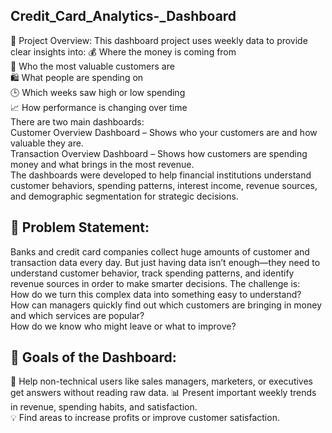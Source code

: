 ##  Credit_Card_Analytics-_Dashboard
📌 Project Overview:
This dashboard project uses weekly data to provide clear insights into:
💰 Where the money is coming from    
👥 Who the most valuable customers are    
🛍️ What people are spending on    
🕒 Which weeks saw high or low spending    
📈 How performance is changing over time    
There are two main dashboards:    
Customer Overview Dashboard – Shows who your customers are and how valuable they are.  
Transaction Overview Dashboard – Shows how customers are spending money and what brings in the most revenue.  
The dashboards were developed to help financial institutions understand customer behaviors, spending patterns, interest income, revenue sources, and demographic segmentation for strategic decisions.    
## 🧠 Problem Statement:    
Banks and credit card companies collect huge amounts of customer and transaction data every day. But just having data isn’t enough—they need to understand customer behavior, track spending patterns, and identify revenue sources in order to make smarter decisions.
The challenge is:    
How do we turn this complex data into something easy to understand?    
How can managers quickly find out which customers are bringing in money and which services are popular?    
How do we know who might leave or what to improve?    
## 🎯 Goals of the Dashboard:    
🧠 Help non-technical users like sales managers, marketers, or executives get answers without reading raw data.
📊 Present important weekly trends in revenue, spending habits, and satisfaction.  
💡 Find areas to increase profits or improve customer satisfaction.    


